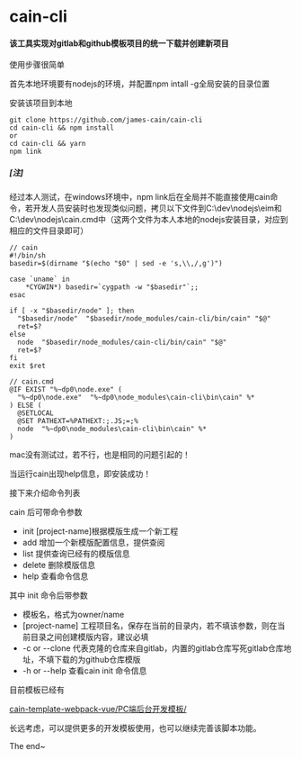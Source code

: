 # cain-cli
#### 该工具实现对gitlab和github模板项目的统一下载并创建新项目

使用步骤很简单

首先本地环境要有nodejs的环境，并配置npm intall -g全局安装的目录位置

安装该项目到本地

```
git clone https://github.com/james-cain/cain-cli
cd cain-cli && npm install
or 
cd cain-cli && yarn
npm link
```

##### [注]

经过本人测试，在windows环境中，npm link后在全局并不能直接使用cain命令，若开发人员安装时也发现类似问题，拷贝以下文件到C:\dev\nodejs\eim和 C:\dev\nodejs\cain.cmd中（这两个文件为本人本地的nodejs安装目录，对应到相应的文件目录即可）

```
// cain
#!/bin/sh
basedir=$(dirname "$(echo "$0" | sed -e 's,\\,/,g')")

case `uname` in
    *CYGWIN*) basedir=`cygpath -w "$basedir"`;;
esac

if [ -x "$basedir/node" ]; then
  "$basedir/node"  "$basedir/node_modules/cain-cli/bin/cain" "$@"
  ret=$?
else 
  node  "$basedir/node_modules/cain-cli/bin/cain" "$@"
  ret=$?
fi
exit $ret

// cain.cmd
@IF EXIST "%~dp0\node.exe" (
  "%~dp0\node.exe"  "%~dp0\node_modules\cain-cli\bin\cain" %*
) ELSE (
  @SETLOCAL
  @SET PATHEXT=%PATHEXT:;.JS;=;%
  node  "%~dp0\node_modules\cain-cli\bin\cain" %*
)
```

mac没有测试过，若不行，也是相同的问题引起的！

当运行cain出现help信息，即安装成功！

接下来介绍命令列表

cain 后可带命令参数

- init <template-name> [project-name]根据模版生成一个新工程
- add 增加一个新模版配置信息，提供查阅
- list 提供查询已经有的模版信息
- delete 删除模版信息
- help 查看命令信息

其中 init 命令后带参数

- <template-name> 模板名，格式为owner/name
- [project-name] 工程项目名，保存在当前的目录内，若不填该参数，则在当前目录之间创建模版内容，建议必填
- -c or --clone 代表克隆的仓库来自gitlab，内置的gitlab仓库写死gitlab仓库地址，不填下载的为github仓库模版
- -h or --help 查看cain init 命令信息

目前模板已经有

[cain-template-webpack-vue/PC端后台开发模板/](https://github.com/james-cain/cain-template-webpack-vue)

长远考虑，可以提供更多的开发模板使用，也可以继续完善该脚本功能。

The end~